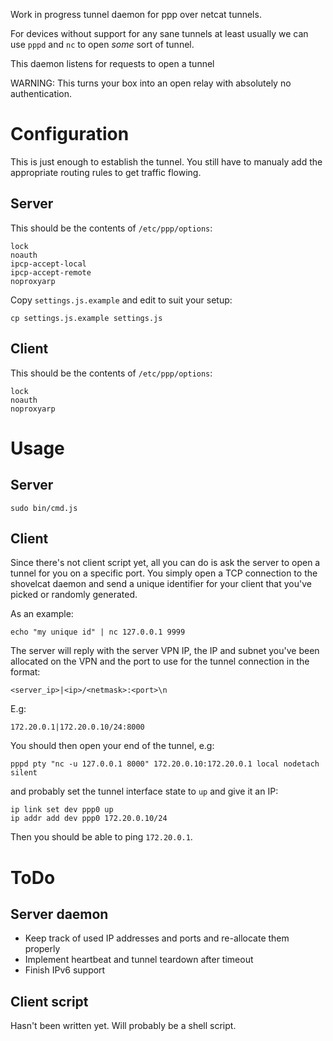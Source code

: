 Work in progress tunnel daemon for ppp over netcat tunnels.

For devices without support for any sane tunnels at least usually we can use `pppd` and `nc` to open _some_ sort of tunnel.

This daemon listens for requests to open a tunnel

WARNING: This turns your box into an open relay with absolutely no authentication.

# Configuration

This is just enough to establish the tunnel. You still have to manualy add the appropriate routing rules to get traffic flowing.

## Server

This should be the contents of `/etc/ppp/options`:

```
lock
noauth
ipcp-accept-local
ipcp-accept-remote
noproxyarp
```

Copy `settings.js.example` and edit to suit your setup:

```
cp settings.js.example settings.js
```

## Client

This should be the contents of `/etc/ppp/options`:

```
lock
noauth
noproxyarp
```

# Usage

## Server

```
sudo bin/cmd.js
```

## Client

Since there's not client script yet, all you can do is ask the server to open a tunnel for you on a specific port. You simply open a TCP connection to the shovelcat daemon and send a unique identifier for your client that you've picked or randomly generated.

As an example:

```
echo "my unique id" | nc 127.0.0.1 9999
```

The server will reply with the server VPN IP, the IP and subnet you've been allocated on the VPN and the port to use for the tunnel connection in the format:

```
<server_ip>|<ip>/<netmask>:<port>\n
```

E.g:

```
172.20.0.1|172.20.0.10/24:8000
```

You should then open your end of the tunnel, e.g:

```
pppd pty "nc -u 127.0.0.1 8000" 172.20.0.10:172.20.0.1 local nodetach silent
```

and probably set the tunnel interface state to `up` and give it an IP:

```
ip link set dev ppp0 up
ip addr add dev ppp0 172.20.0.10/24
```

Then you should be able to ping `172.20.0.1`.


# ToDo

## Server daemon

* Keep track of used IP addresses and ports and re-allocate them properly
* Implement heartbeat and tunnel teardown after timeout
* Finish IPv6 support

## Client script

Hasn't been written yet. Will probably be a shell script.